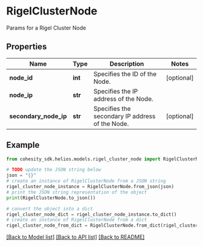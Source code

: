 # RigelClusterNode

Params for a Rigel Cluster Node

## Properties

Name | Type | Description | Notes
------------ | ------------- | ------------- | -------------
**node_id** | **int** | Specifies the ID of the Node. | [optional] 
**node_ip** | **str** | Specifies the IP address of the Node. | 
**secondary_node_ip** | **str** | Specifies the secondary IP address of the Node. | [optional] 

## Example

```python
from cohesity_sdk.helios.models.rigel_cluster_node import RigelClusterNode

# TODO update the JSON string below
json = "{}"
# create an instance of RigelClusterNode from a JSON string
rigel_cluster_node_instance = RigelClusterNode.from_json(json)
# print the JSON string representation of the object
print(RigelClusterNode.to_json())

# convert the object into a dict
rigel_cluster_node_dict = rigel_cluster_node_instance.to_dict()
# create an instance of RigelClusterNode from a dict
rigel_cluster_node_from_dict = RigelClusterNode.from_dict(rigel_cluster_node_dict)
```
[[Back to Model list]](../README.md#documentation-for-models) [[Back to API list]](../README.md#documentation-for-api-endpoints) [[Back to README]](../README.md)


